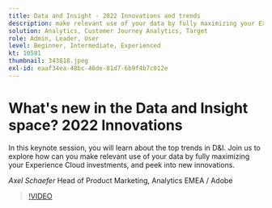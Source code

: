 ```yaml
---
title: Data and Insight - 2022 Innovations and trends
description: make relevant use of your data by fully maximizing your Experience Cloud investments, and peek into new innovations.
solution: Analytics, Customer Journey Analytics, Target
role: Admin, Leader, User
level: Beginner, Intermediate, Experienced
kt: 10581
thumbnail: 343818.jpeg
exl-id: eaaf34ea-48bc-46de-81d7-6b9f4b7c012e
---
```

# What's new in the Data and Insight space? 2022 Innovations

In this keynote session, you will learn about the top trends in D&I. Join us to explore how can you make relevant use of your data by fully maximizing your Experience Cloud investments, and peek into new innovations.

*Axel Schaefer* Head of Product Marketing, Analytics EMEA / Adobe

>[!VIDEO](https://video.tv.adobe.com/v/343818/?quality=12&learn=on)
